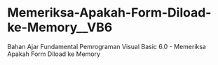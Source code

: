 # Memeriksa-Apakah-Form-Diload-ke-Memory__VB6
Bahan Ajar Fundamental Pemrograman Visual Basic 6.0 - Memeriksa Apakah Form Diload ke Memory

